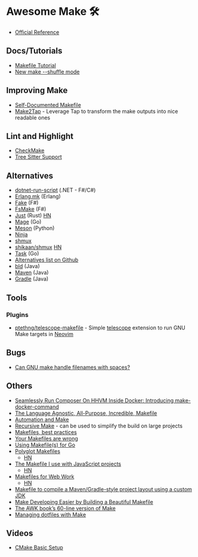 # Awesome Make 🛠

- [Official Reference](https://www.gnu.org/s/make/manual/make.html)

## Docs/Tutorials

- [Makefile Tutorial](http://makefiletutorial.com)
- [New make --shuffle mode](https://trofi.github.io/posts/238-new-make-shuffle-mode.html)

## Improving Make

- [Self-Documented Makefile](https://marmelab.com/blog/2016/02/29/auto-documented-makefile.html)
- [Make2Tap](https://www.npmjs.com/package/make2tap) - Leverage Tap to transform the make outputs into nice readable ones

## Lint and Highlight

- [CheckMake](https://github.com/mrtazz/checkmake)
- [Tree Sitter Support](https://github.com/alemuller/tree-sitter-make)

## Alternatives

- [dotnet-run-script](https://github.com/xt0rted/dotnet-run-script) (.NET - F#/C#)
- [Erlang.mk](https://erlang.mk) (Erlang)
- [Fake](https://github.com/fsprojects/FAKE) (F#)
- [FsMake](https://github.com/seanamos/FsMake) (F#)
- [Just](https://github.com/casey/just) (Rust) [HN](https://news.ycombinator.com/item?id=34315779)
- [Mage](https://github.com/magefile/mage) (Go)
- [Meson](https://mesonbuild.com) (Python)
- [Ninja](https://github.com/ninja-build/ninja)
- [shmux](https://github.com/shmux/shmux)
- [shikaan/shmux](https://github.com/shikaan/shmux) [HN](https://news.ycombinator.com/item?id=34119355)
- [Task](https://github.com/go-task/task) (Go)
- [Alternatives list on Github](https://github.com/topics/make)
- [bld](https://rife2.com/bld) (Java)
- [Maven](https://maven.apache.org) (Java)
- [Gradle](https://gradle.org) (Java)

## Tools

### Plugins

- [ptethng/telescope-makefile](https://github.com/ptethng/telescope-makefile) - Simple [telescope](https://github.com/nvim-telescope/telescope.nvim) extension to run GNU Make targets in [Neovim](https://neovim.io)

## Bugs

- [Can GNU make handle filenames with spaces?](https://stackoverflow.com/questions/9838384/can-gnu-make-handle-filenames-with-spaces)

## Others

- [Seamlessly Run Composer On HHVM Inside Docker: Introducing make-docker-command](https://marmelab.com/blog/2014/09/10/make-docker-command.html)
- [The Language Agnostic, All-Purpose, Incredible, Makefile](https://news.ycombinator.com/item?id=21566530)
- [Automation and Make](https://swcarpentry.github.io/make-novice)
- [Recursive Make](https://www.gnu.org/software/make/manual/html_node/Recursion.html) - can be used to simplify the build on large projects
- [Makefiles, best practices](https://danyspin97.org/blog/makefiles-best-practices)
- [Your Makefiles are wrong](https://tech.davis-hansson.com/p/make/)
- [Using Makefile(s) for Go](https://news.ycombinator.com/item?id=21735176)
- [Polyglot Makefiles](http://agdr.org/2020/05/14/Polyglot-Makefiles.html)
  - [HN](https://news.ycombinator.com/item?id=23193952)
- [The Makefile I use with JavaScript projects](https://www.olioapps.com/blog/the-lost-art-of-the-makefile)
  - [HN](https://news.ycombinator.com/item?id=16483889)
- [Makefiles for Web Work](https://rosszurowski.com/log/2022/makefiles)
  - [HN](https://news.ycombinator.com/item?id=34330198)
- [Makefile to compile a Maven/Gradle-style project layout using a custom JDK](https://gist.github.com/GavinRay97/bd7e36f3db9d3414b680d30a70f71f32)
- [Make Developing Easier by Building a Beautiful Makefile](https://8thlight.com/insights/make-developing-easier-by-building-a-beautiful-makefile)
- [The AWK book’s 60-line version of Make](https://benhoyt.com/writings/awk-make/)
- [Managing dotfiles with Make](https://www.matheusmoreira.com/articles/managing-dotfiles-with-make)

## Videos

- [CMake Basic Setup](https://m.youtube.com/watch?v=SEQMa-nonPg)
